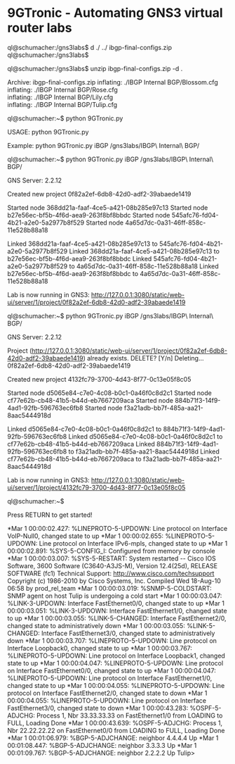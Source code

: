 # 9GTronic - Automating GNS3 virtual router labs

ql@schumacher:/gns3labs$ d
./  ../  ibgp-final-configs.zip
ql@schumacher:/gns3labs$



ql@schumacher:/gns3labs$ unzip ibgp-final-configs.zip -d .

Archive:  ibgp-final-configs.zip
  inflating: ./IBGP Internal BGP/Blossom.cfg  
  inflating: ./IBGP Internal BGP/Rose.cfg  
  inflating: ./IBGP Internal BGP/Lily.cfg  
  inflating: ./IBGP Internal BGP/Tulip.cfg  



ql@schumacher:~$ python 9GTronic.py

USAGE: python 9GTronic.py <project name> <project path>

Example:  python 9GTronic.py iBGP /gns3labs/IBGP\ Internal\ BGP/

ql@schumacher:~$ python 9GTronic.py iBGP /gns3labs/IBGP\ Internal\ BGP/

GNS Server: 2.2.12

Created new project 0f82a2ef-6db8-42d0-adf2-39abaede1419

Started node 368dd21a-faaf-4ce5-a421-08b285e97c13
Started node b27e56ec-bf5b-4f6d-aea9-263f8bf8bbdc
Started node 545afc76-fd04-4b21-a2e0-5a2977b8f529
Started node 4a65d7dc-0a31-46ff-858c-11e528b88a18

Linked 368dd21a-faaf-4ce5-a421-08b285e97c13 to 545afc76-fd04-4b21-a2e0-5a2977b8f529
Linked 368dd21a-faaf-4ce5-a421-08b285e97c13 to b27e56ec-bf5b-4f6d-aea9-263f8bf8bbdc
Linked 545afc76-fd04-4b21-a2e0-5a2977b8f529 to 4a65d7dc-0a31-46ff-858c-11e528b88a18
Linked b27e56ec-bf5b-4f6d-aea9-263f8bf8bbdc to 4a65d7dc-0a31-46ff-858c-11e528b88a18

Lab is now running in GNS3: http://127.0.0.1:3080/static/web-ui/server/1/project/0f82a2ef-6db8-42d0-adf2-39abaede1419



ql@schumacher:~$ python 9GTronic.py iBGP /gns3labs/IBGP\ Internal\ BGP/

GNS Server: 2.2.12

Project (http://127.0.0.1:3080/static/web-ui/server/1/project/0f82a2ef-6db8-42d0-adf2-39abaede1419) already exists. DELETE? [Y/n] 
Deleting... 0f82a2ef-6db8-42d0-adf2-39abaede1419

Created new project 4132fc79-3700-4d43-8f77-0c13e05f8c05

Started node d5065e84-c7e0-4c08-b0c1-0a46f0c8d2c1
Started node cf77e62b-cb48-41b5-b44d-eb7667209aca
Started node 884b71f3-14f9-4ad1-92fb-596763ec6fb8
Started node f3a21adb-bb7f-485a-aa21-8aac5444918d

Linked d5065e84-c7e0-4c08-b0c1-0a46f0c8d2c1 to 884b71f3-14f9-4ad1-92fb-596763ec6fb8
Linked d5065e84-c7e0-4c08-b0c1-0a46f0c8d2c1 to cf77e62b-cb48-41b5-b44d-eb7667209aca
Linked 884b71f3-14f9-4ad1-92fb-596763ec6fb8 to f3a21adb-bb7f-485a-aa21-8aac5444918d
Linked cf77e62b-cb48-41b5-b44d-eb7667209aca to f3a21adb-bb7f-485a-aa21-8aac5444918d

Lab is now running in GNS3: http://127.0.0.1:3080/static/web-ui/server/1/project/4132fc79-3700-4d43-8f77-0c13e05f8c05

ql@schumacher:~$ 





Press RETURN to get started!


*Mar  1 00:00:02.427: %LINEPROTO-5-UPDOWN: Line protocol on Interface VoIP-Null0, changed state to up
*Mar  1 00:00:02.655: %LINEPROTO-5-UPDOWN: Line protocol on Interface IPv6-mpls, changed state to up
*Mar  1 00:00:02.891: %SYS-5-CONFIG_I: Configured from memory by console
*Mar  1 00:00:03.007: %SYS-5-RESTART: System restarted --
Cisco IOS Software, 3600 Software (C3640-A3JS-M), Version 12.4(25d), RELEASE SOFTWARE (fc1)
Technical Support: http://www.cisco.com/techsupport
Copyright (c) 1986-2010 by Cisco Systems, Inc.
Compiled Wed 18-Aug-10 06:58 by prod_rel_team
*Mar  1 00:00:03.019: %SNMP-5-COLDSTART: SNMP agent on host Tulip is undergoing a cold start
*Mar  1 00:00:03.047: %LINK-3-UPDOWN: Interface FastEthernet0/0, changed state to up
*Mar  1 00:00:03.051: %LINK-3-UPDOWN: Interface FastEthernet1/0, changed state to up
*Mar  1 00:00:03.055: %LINK-5-CHANGED: Interface FastEthernet2/0, changed state to administratively down
*Mar  1 00:00:03.055: %LINK-5-CHANGED: Interface FastEthernet3/0, changed state to administratively down
*Mar  1 00:00:03.707: %LINEPROTO-5-UPDOWN: Line protocol on Interface Loopback0, changed state to up
*Mar  1 00:00:03.767: %LINEPROTO-5-UPDOWN: Line protocol on Interface Loopback1, changed state to up
*Mar  1 00:00:04.047: %LINEPROTO-5-UPDOWN: Line protocol on Interface FastEthernet0/0, changed state to up
*Mar  1 00:00:04.047: %LINEPROTO-5-UPDOWN: Line protocol on Interface FastEthernet1/0, changed state to up
*Mar  1 00:00:04.055: %LINEPROTO-5-UPDOWN: Line protocol on Interface FastEthernet2/0, changed state to down
*Mar  1 00:00:04.055: %LINEPROTO-5-UPDOWN: Line protocol on Interface FastEthernet3/0, changed state to down
*Mar  1 00:00:43.283: %OSPF-5-ADJCHG: Process 1, Nbr 33.33.33.33 on FastEthernet1/0 from LOADING to FULL, Loading Done
*Mar  1 00:00:43.639: %OSPF-5-ADJCHG: Process 1, Nbr 22.22.22.22 on FastEthernet0/0 from LOADING to FULL, Loading Done
*Mar  1 00:01:06.979: %BGP-5-ADJCHANGE: neighbor 4.4.4.4 Up 
*Mar  1 00:01:08.447: %BGP-5-ADJCHANGE: neighbor 3.3.3.3 Up 
*Mar  1 00:01:09.767: %BGP-5-ADJCHANGE: neighbor 2.2.2.2 Up 
Tulip>

